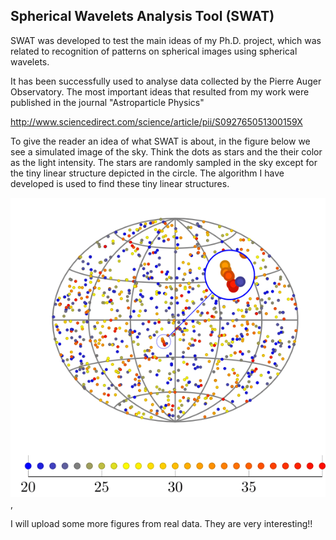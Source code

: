 ## Spherical Wavelets Analysis Tool (SWAT)

SWAT was developed to test the main ideas of my Ph.D. project,
which was related to recognition of patterns on spherical images
using spherical wavelets.

It has been successfully used to analyse data collected by the
Pierre Auger Observatory. The most important ideas that resulted
from my work were published in the journal "Astroparticle
Physics"

http://www.sciencedirect.com/science/article/pii/S092765051300159X

To give the reader an idea of what SWAT is about, in the figure
below we see a simulated image of the sky. Think the dots as
stars and the their color as the light intensity.  The stars are
randomly sampled in the sky except for the tiny linear structure
depicted in the circle. The algorithm I have developed is used to
find these tiny linear structures.

![Sky map](fig/skymap.png),

I will upload some more figures from real data. They are very
interesting!!

